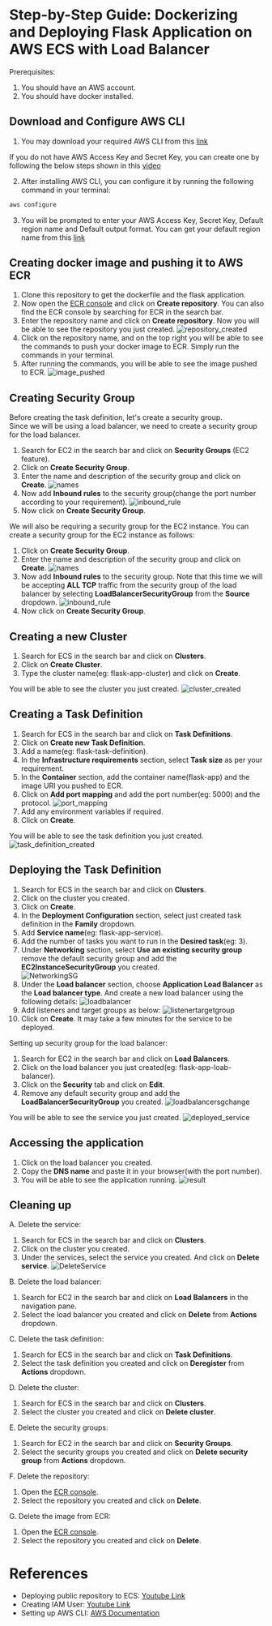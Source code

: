# Step-by-Step Guide: Dockerizing and Deploying Flask Application on AWS ECS with Load Balancer

Prerequisites:
1. You should have an AWS account. 
2. You should have docker installed.


Download and Configure AWS CLI
---
1. You may download your required AWS CLI from this [link](https://docs.aws.amazon.com/cli/latest/userguide/getting-started-install.html)

If you do not have AWS Access Key and Secret Key, you can create one by following the below steps shown in this [video](https://youtu.be/vucdm8BWFu0?feature=shared)

2. After installing AWS CLI, you can configure it by running the following command in your terminal:
```bash
aws configure
```

3. You will be prompted to enter your AWS Access Key, Secret Key, Default region name and Default output format. You can get your default region name from this [link](https://docs.aws.amazon.com/AWSEC2/latest/UserGuide/using-regions-availability-zones.html#concepts-available-regions)



Creating docker image and pushing it to AWS ECR
---

1. Clone this repository to get the dockerfile and the flask application.
2. Now open the [ECR console](https://us-east-2.console.aws.amazon.com/ecr/home?region=us-east-2) and click on  __Create repository__. You can also find the ECR console by searching for ECR in the search bar.
3. Enter the repository name and click on __Create repository__. Now you will be able to see the repository you just created. 
![repository_created](https://github.com/Meet91721/aws-deployment-tutorial/assets/74113151/de597215-45f2-4947-8ec6-87aa357ab9a2)
4. Click on the repository name, and on the top right you will be able to see the commands to push your docker image to ECR. Simply run the commands in your terminal.
5. After running the commands, you will be able to see the image pushed to ECR. 
![image_pushed](https://github.com/Meet91721/aws-deployment-tutorial/assets/74113151/bce1beb3-e3bd-4676-bee1-c309947f9368)


Creating Security Group
---

Before creating the task definition, let's create a security group. \
Since we will be using a load balancer, we need to create a security group for the load balancer.

1. Search for EC2 in the search bar and click on __Security Groups__ (EC2 feature).
2. Click on __Create Security Group__.
3. Enter the name and description of the security group and click on __Create__.
![names](https://github.com/Meet91721/aws-deployment-tutorial/assets/74113151/14e85a06-1ca7-4e33-a87d-6a9b39f0707f)
4. Now add __Inbound rules__ to the security group(change the port number according to your requirement).
![inbound_rule](https://github.com/Meet91721/aws-deployment-tutorial/assets/74113151/e1202a90-4180-4b4f-9dba-4ff92ecee8ff)
5. Now click on __Create Security Group__.

We will also be requiring a security group for the EC2 instance. You can create a security group for the EC2 instance as follows:
1. Click on __Create Security Group__.
2. Enter the name and description of the security group and click on __Create__.
![names](https://github.com/Meet91721/aws-deployment-tutorial/assets/74113151/28fa18b4-c702-49b1-b019-53236c171b27)
3. Now add __Inbound rules__ to the security group. Note that this time we will be accepting __ALL TCP__ traffic from the security group of the load balancer by selecting __LoadBalancerSecurityGroup__ from the __Source__ dropdown.
![inbound_rule](https://github.com/Meet91721/aws-deployment-tutorial/assets/74113151/7355d1b5-3b23-44bb-889b-13664ffba09a)
4. Now click on __Create Security Group__.


Creating a new Cluster
---

1. Search for ECS in the search bar and click on __Clusters__.
2. Click on __Create Cluster__.
3. Type the cluster name(eg: flask-app-cluster) and click on __Create__.

You will be able to see the cluster you just created.
![cluster_created](https://github.com/Meet91721/aws-deployment-tutorial/assets/74113151/ba03ee57-3075-4975-a799-3007cad3e66d)

Creating a Task Definition
---

1. Search for ECS in the search bar and click on __Task Definitions__.
2. Click on __Create new Task Definition__.
3. Add a name(eg: flask-task-definition).
4. In the __Infrastructure requirements__ section, select __Task size__ as per your requirement.
5. In the __Container__ section, add the container name(flask-app) and the image URI you pushed to ECR.
6. Click on __Add port mapping__ and add the port number(eg: 5000) and the protocol.
![port_mapping](https://github.com/Meet91721/aws-deployment-tutorial/assets/74113151/9193c48e-c250-4be6-af6c-1ea0c5188549)
7. Add any environment variables if required.
8. Click on  __Create__.

You will be able to see the task definition you just created.
![task_definition_created](https://github.com/Meet91721/aws-deployment-tutorial/assets/74113151/f5ebe855-ea16-406f-9830-bedcbbe97829)

Deploying the Task Definition
---

1. Search for ECS in the search bar and click on __Clusters__.
2. Click on the cluster you created.
3. Click on __Create__.
4. In the __Deployment Configuration__ section, select just created task definition in the __Family__ dropdown.
5. Add __Service name__(eg: flask-app-service).
6. Add the number of tasks you want to run in the __Desired task__(eg: 3).
7. Under __Networking__ section, select __Use an existing security group__ remove the default security group and add the __EC2InstanceSecurityGroup__ you created. \
![NetworkingSG](https://github.com/Meet91721/aws-deployment-tutorial/assets/74113151/11f0bdbe-d35a-4c90-b947-4b3ff58d21ea)
8. Under the __Load balancer__ section, choose __Application Load Balancer__ as the __Load balancer type__. And create a new load balancer using the following details:
![loadbalancer](https://github.com/Meet91721/aws-deployment-tutorial/assets/74113151/b3dbfe57-9ec6-47b4-a6c3-8e9b7ba2c526)
9. Add listeners and target groups as below:
![listenertargetgroup](https://github.com/Meet91721/aws-deployment-tutorial/assets/74113151/ac6850c4-b0d4-468d-ab2b-ddec85f4a29c)
10. Click on __Create__. It may take a few minutes for the service to be deployed.


Setting up security group for the load balancer:
1. Search for EC2 in the search bar and click on __Load Balancers__.
2. Click on the load balancer you just created(eg: flask-app-loab-balancer).
3. Click on the __Security__ tab and click on __Edit__.
4. Remove any default security group and add the __LoadBalancerSecurityGroup__ you created.
![loadbalancersgchange](https://github.com/Meet91721/aws-deployment-tutorial/assets/74113151/e8d3c949-720e-4186-918f-f347d29cbf2e)

You will be able to see the service you just created.
![deployed_service](https://github.com/Meet91721/aws-deployment-tutorial/assets/74113151/df0fa3d3-760e-40d9-bad7-5d8b712b7458)

Accessing the application
---

1. Click on the load balancer you created.
2. Copy the __DNS name__ and paste it in your browser(with the port number).
3. You will be able to see the application running.
![result](https://github.com/Meet91721/aws-deployment-tutorial/assets/74113151/d40b53b9-821e-406b-8a27-718b8726a0d7)


Cleaning up
---

A. Delete the service:
1. Search for ECS in the search bar and click on __Clusters__.
2. Click on the cluster you created.
3. Under the services, select the service you created. And click on __Delete service__.
![DeleteService](https://github.com/Meet91721/aws-deployment-tutorial/assets/74113151/f71b1708-3011-48a3-8c59-955aefc52346)

B. Delete the load balancer:
1. Search for EC2 in the search bar and click on __Load Balancers__ in the navigation pane.
2. Select the load balancer you created and click on __Delete__ from __Actions__ dropdown.

C. Delete the task definition:
1. Search for ECS in the search bar and click on __Task Definitions__.
2. Select the task definition you created and click on __Deregister__ from __Actions__ dropdown.

D. Delete the cluster:
1. Search for ECS in the search bar and click on __Clusters__.
2. Select the cluster you created and click on __Delete cluster__.

E. Delete the security groups:
1. Search for EC2 in the search bar and click on __Security Groups__.
2. Select the security groups you created and click on __Delete security group__ from __Actions__ dropdown.

F. Delete the repository:
1. Open the [ECR console](https://us-east-2.console.aws.amazon.com/ecr/home).
2. Select the repository you created and click on __Delete__.

G. Delete the image from ECR:
1. Open the [ECR console](https://us-east-2.console.aws.amazon.com/ecr/home).
2. Select the repository you created and click on __Delete__.

# References
- Deploying public repository to ECS: [Youtube Link](https://www.youtube.com/watch?v=rUgZNXKbsrY)
- Creating IAM User: [Youtube Link](https://youtu.be/vucdm8BWFu0?feature=shared)
- Setting up AWS CLI: [AWS Documentation](https://docs.aws.amazon.com/cli/latest/userguide/getting-started-quickstart.html)
